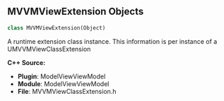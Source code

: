 ## MVVMViewExtension Objects

```python
class MVVMViewExtension(Object)
```

A runtime extension class instance. This information is per instance of a UMVVMViewClassExtension

**C++ Source:**

- **Plugin**: ModelViewViewModel
- **Module**: ModelViewViewModel
- **File**: MVVMViewClassExtension.h

<a id="unreal.MVVMPanelWidgetViewExtension"></a>